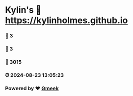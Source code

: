 # Kylin's :link: https://kylinholmes.github.io 
### :page_facing_up: [3](https://kylinholmes.github.io/tag.html) 
### :speech_balloon: 3 
### :hibiscus: 3015 
### :alarm_clock: 2024-08-23 13:05:23 
### Powered by :heart: [Gmeek](https://github.com/Meekdai/Gmeek)
